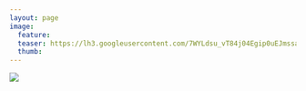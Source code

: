 ```yaml
---
layout: page
image:
  feature:
  teaser: https://lh3.googleusercontent.com/7WYLdsu_vT84j04Egip0uEJmssaNQL_vqq--5grFUBM=w245
  thumb:
---
```


![](https://lh3.googleusercontent.com/3_rIvoLBcbVMLDP5fuUjsYRE8Ci8UWYQ04f48mJtii4=w800)
